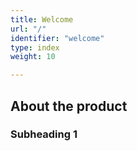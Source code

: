 ```yaml
---
title: Welcome
url: "/"
identifier: "welcome"
type: index
weight: 10

---
```


## About the product

### Subheading 1